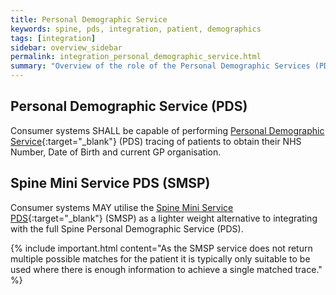 ```yaml
---
title: Personal Demographic Service
keywords: spine, pds, integration, patient, demographics
tags: [integration]
sidebar: overview_sidebar
permalink: integration_personal_demographic_service.html
summary: "Overview of the role of the Personal Demographic Services (PDS) <br/>and the Spine Mini Services PDS (SMSP) within Visitors and Migrants."
---
```


## Personal Demographic Service (PDS) ##

Consumer systems SHALL be capable of performing [Personal Demographic Service](http://systems.digital.nhs.uk/demographics/spineconnect){:target="_blank"} (PDS) tracing of patients to obtain their NHS Number, Date of Birth and current GP organisation.

## Spine Mini Service PDS (SMSP) ##

Consumer systems MAY utilise the [Spine Mini Service PDS](http://systems.digital.nhs.uk/ddc/spine-mini-service){:target="_blank"} (SMSP) as a lighter weight alternative to integrating with the full Spine Personal Demographic Service (PDS).


{% include important.html content="As the SMSP service does not return multiple possible matches for the patient it is typically only suitable to be used where there is enough information to achieve a single matched trace." %}

